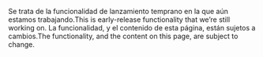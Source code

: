 <span data-ttu-id="d3ced-101">Se trata de la funcionalidad de lanzamiento temprano en la que aún estamos trabajando.</span><span class="sxs-lookup"><span data-stu-id="d3ced-101">This is early-release functionality that we’re still working on.</span></span> <span data-ttu-id="d3ced-102">La funcionalidad, y el contenido de esta página, están sujetos a cambios.</span><span class="sxs-lookup"><span data-stu-id="d3ced-102">The functionality, and the content on this page, are subject to change.</span></span>
